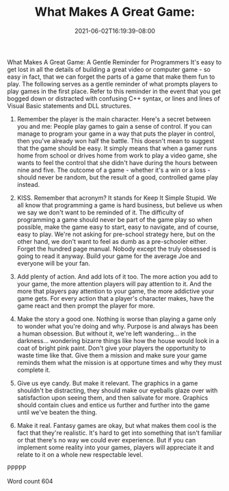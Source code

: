 ﻿---
title: "What Makes A Great Game:"
date: 2021-06-02T16:19:39-08:00
description: "TXT Tips for Web Success"
featured_image: "/images/TXT.jpg"
tags: ["TXT"]
---

What Makes A Great Game:
A Gentle Reminder for Programmers
It's easy to get lost in all the details of building a great video or computer game - so easy in fact, that we can forget the parts of a game that make them fun to play. The following serves as a gentle reminder of what prompts players to play games in the first place. Refer to this reminder in the event that you get bogged down or distracted with confusing C++ syntax, or lines and lines of Visual Basic statements and DLL structures.
1. Remember the player is the main character. Here's a secret between you and me: People play games to gain a sense of control. If you can manage to program your game in a way that puts the player in control, then you've already won half the battle. This doesn't mean to suggest that the game should be easy. It simply means that when a gamer runs home from school or drives home from work to play a video game, she wants to feel the control that she didn't have during the hours between nine and five. The outcome of a game - whether it's a win or a loss - should never be random, but the result of a good, controlled game play instead.

2. KISS. Remember that acronym? It stands for Keep It Simple Stupid. We all know that programming a game is hard business, but believe us when we say we don't want to be reminded of it. The difficulty of programming a game should never be part of the game play so when possible, make the game easy to start, easy to navigate, and of course, easy to play. We're not asking for pre-school strategy here, but on the other hand, we don't want to feel as dumb as a pre-schooler either. Forget the hundred page manual. Nobody except the truly obsessed is going to read it anyway. Build your game for the average Joe and everyone will be your fan.

3. Add plenty of action. And add lots of it too. The more action you add to your game, the more attention players will pay attention to it. And the more that players pay attention to your game, the more addictive your game gets. For every action that a player's character makes, have the game react and then prompt the player for more.

4. Make the story a good one. Nothing is worse than playing a game only to wonder what you're doing and why. Purpose is and always has been a human obsession. But without it, we're left wandering... in the darkness... wondering bizarre things like how the house would look in a coat of bright pink paint. Don't give your players the opportunity to waste time like that. Give them a mission and make sure your game reminds them what the mission is at opportune times and why they must complete it.

5. Give us eye candy. But make it relevant. The graphics in a game shouldn't be distracting, they should make our eyeballs glaze over with satisfaction upon seeing them, and then salivate for more. Graphics should contain clues and entice us further and further into the game until we've beaten the thing.

6. Make it real. Fantasy games are okay, but what makes them cool is the fact that they're realistic. It's hard to get into something that isn't familiar or that there's no way we could ever experience. But if you can implement some reality into your games, players will appreciate it and relate to it on a whole new respectable level.

PPPPP

Word count 604

